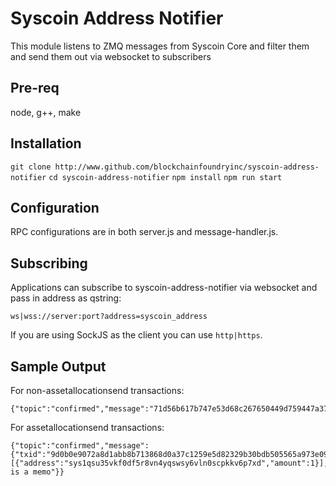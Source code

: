 # Syscoin Address Notifier
This module listens to ZMQ messages from Syscoin Core and filter them and send them out via websocket to subscribers

Pre-req
-------
node, g++, make

Installation
------------
`git clone http://www.github.com/blockchainfoundryinc/syscoin-address-notifier`
`cd syscoin-address-notifier`
`npm install`
`npm run start`

Configuration
-------------
RPC configurations are in both server.js and message-handler.js.

Subscribing
-----------
Applications can subscribe to syscoin-address-notifier via websocket and pass in address as qstring:
```
ws|wss://server:port?address=syscoin_address
```
If you are using SockJS as the client you can use `http|https`.

Sample Output
-------------
For non-assetallocationsend transactions:
```
{"topic":"confirmed","message":"71d56b617b747e53d68c267650449d759447a37719efd1324dbad10609234e31"}
```
For assetallocationsend transactions:
```
{"topic":"confirmed","message":{"txid":"9d0b0e9072a8d1abb8b713868d0a37c1259e5d82329b30bdb505565a973e0978","sender":"sys1q7vkc0zmjhd4njv56a3z6rp3em79kwrnzvk9mr3","receivers":[{"address":"sys1qsu35vkf0df5r8vn4yqswsy6vln0scpkkv6p7xd","amount":1}],"asset_guid":341906151,"amount":1,"memo":"this is a memo"}}
```
